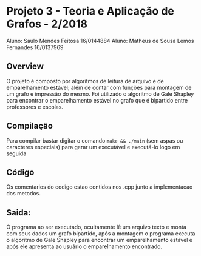 # Projeto 3 - Teoria e Aplicação de Grafos - 2/2018
Aluno: Saulo Mendes Feitosa 16/0144884
Aluno: Matheus de Sousa Lemos Fernandes 16/0137969

## Overview
O projeto é composto por algoritmos de leitura de arquivo e de emparelhamento estável; além de contar com funções para montagem de um grafo e impressão do mesmo.
Foi utilizado o algoritmo de Gale Shapley para encontrar o emparelhamento estável no grafo que é bipartido entre professores e escolas.

## Compilação
Para compilar bastar digitar o comando
``` make && ./main ```
(sem aspas ou caracteres especiais) para gerar um executável e executá-lo logo em seguida

## Código
Os comentarios do codigo estao contidos nos .cpp junto a implementacao dos metodos.

## Saida:
O programa ao ser executado, ocultamente lê um arquivo texto e monta com seus dados um grafo bipartido, após a montagem o programa executa o algoritmo de Gale Shapley para encontrar um emparelhamento estável e após ele apresenta ao usuário o emparelhamento encontrado.
